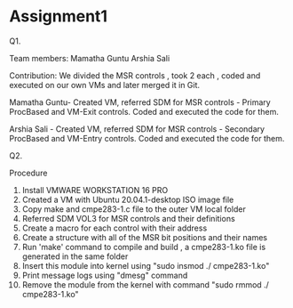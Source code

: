 # Assignment1

Q1.

Team members:
  Mamatha Guntu
  Arshia Sali
  
Contribution: We divided the MSR controls , took 2 each , coded and executed on our own VMs and later merged it in Git.

  Mamatha Guntu- Created VM, referred SDM for MSR controls - Primary ProcBased and VM-Exit controls. Coded and executed the code for them.
  
  Arshia Sali - Created VM, referred SDM for MSR controls - Secondary ProcBased and VM-Entry controls. Coded and executed the code for them.

Q2.

Procedure
1. Install VMWARE WORKSTATION 16 PRO
2. Created a VM with Ubuntu 20.04.1-desktop ISO image file
3. Copy make and cmpe283-1.c file to the outer VM local folder 
4. Referred SDM VOL3 for MSR controls and their definitions
5. Create a macro for each control with their address
6. Create a structure with all of the MSR bit positions and their names
7. Run 'make' command to compile and build ,  a cmpe283-1.ko file is generated in the same folder
8. Insert this module into kernel using "sudo insmod ./ cmpe283-1.ko" 
9. Print message logs using "dmesg" command 
10. Remove the module from the kernel with command "sudo rmmod ./ cmpe283-1.ko"
